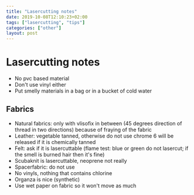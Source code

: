 ```yaml
---
title: "Lasercutting notes"
date: 2019-10-08T12:10:23+02:00
tags: ["lasercutting", "tips"]
categories: ["other"]
layout: post
---
```

# Lasercutting notes

- No pvc based material
- Don't use vinyl either
- Put smelly materials in a bag or in a bucket of cold water

## Fabrics
- Natural fabrics: only with vlisofix in between (45 degrees direction of thread in two directions) because of fraying of the fabric
- Leather: vegetable tanned, otherwise do not use chrome 6 will be released if it is chemically tanned
- Felt: ask if it is lasercuttable (flame test: blue or green do not lasercut; if the smell is burned hair then it's fine)
- Scubaknit is lasercuttable, neoprene not really
- Spacerfabric: do not use
- No vinyls, nothing that contains chlorine
- Organza is nice (synthetic)
- Use wet paper on fabric so it won't move as much


